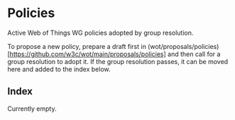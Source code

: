 # Policies
Active Web of Things WG policies adopted by group resolution.

To propose a new policy, prepare a draft first in (wot/proposals/policies)[https://github.com/w3c/wot/main/proposals/policies] and then
call for a group resolution to adopt it.  If the group resolution passes, it can be moved here and added to the index below.

## Index
Currently empty.
